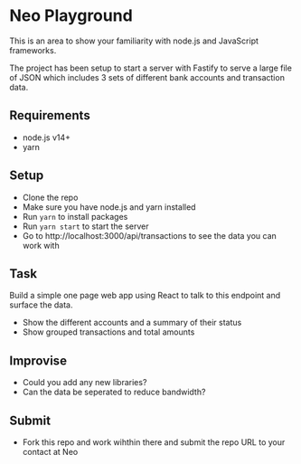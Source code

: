 # Neo Playground

This is an area to show your familiarity with node.js and JavaScript frameworks.

The project has been setup to start a server with Fastify to serve a large file of JSON which includes 3 sets of different bank accounts and transaction data.

## Requirements

- node.js v14+
- yarn

## Setup

- Clone the repo
- Make sure you have node.js and yarn installed
- Run `yarn` to install packages
- Run `yarn start` to start the server
- Go to http://localhost:3000/api/transactions to see the data you can work with

## Task

Build a simple one page web app using React to talk to this endpoint and surface the data.

- Show the different accounts and a summary of their status
- Show grouped transactions and total amounts

## Improvise

- Could you add any new libraries?
- Can the data be seperated to reduce bandwidth?

## Submit

- Fork this repo and work wihthin there and submit the repo URL to your contact at Neo

